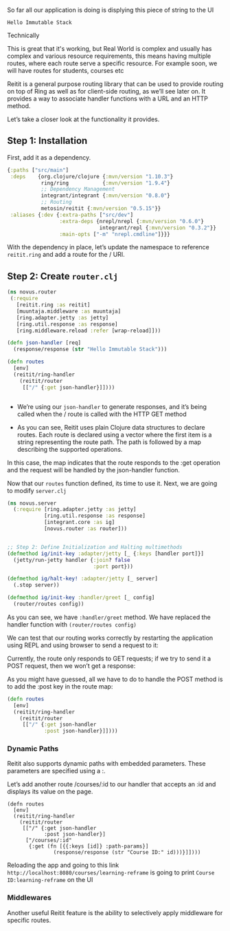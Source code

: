 So far all our application is doing is displying this piece of string to the UI

```
Hello Immutable Stack
```

Technically

This is great that it's working, but Real World is complex and usually has complex and various resource requirements, this means having multiple routes, where each route serve a specific resource. For example soon, we will have routes for students, courses etc

Reitit is a general purpose routing library that can be used to provide routing on top of Ring as well as for client-side routing, as we’ll see later on. It provides a way to associate handler functions with a URL and an HTTP method.

Let’s take a closer look at the functionality it provides.

## Step 1: Installation
First, add it as a dependency.

```clj
{:paths ["src/main"]
 :deps    {org.clojure/clojure {:mvn/version "1.10.3"}
           ring/ring           {:mvn/version "1.9.4"}
           ;; Dependency Management
           integrant/integrant {:mvn/version "0.8.0"}
           ;; Routing
           metosin/reitit {:mvn/version "0.5.15"}}
 :aliases {:dev {:extra-paths ["src/dev"]
                 :extra-deps {nrepl/nrepl {:mvn/version "0.6.0"}
                              integrant/repl {:mvn/version "0.3.2"}}
                 :main-opts ["-m" "nrepl.cmdline"]}}}


```

With the dependency in place, let’s update the namespace to reference `reitit.ring` and add a route for the / URI.

## Step 2: Create `router.clj`

```clj
(ns novus.router
 (:require
   [reitit.ring :as reitit]
   [muuntaja.middleware :as muuntaja]
   [ring.adapter.jetty :as jetty]
   [ring.util.response :as response]
   [ring.middleware.reload :refer [wrap-reload]]))

(defn json-handler [req]
  (response/response (str "Hello Immutable Stack")))

(defn routes
  [env]
  (reitit/ring-handler
    (reitit/router
     [["/" {:get json-handler}]])))



```

- We’re using our `json-handler` to generate responses, and it’s being called when the / route is called with the HTTP GET method

- As you can see, Reitit uses plain Clojure data structures to declare routes. Each route is declared using a vector where the first item is a string representing the route path. The path is followed by a map describing the supported operations.

In this case, the map indicates that the route responds to the :get operation and the request will be handled by the json-handler function.


Now that our `routes` function defined, its time to use it.
Next, we are going to modify `server.clj`

```clj
(ns novus.server
  (:require [ring.adapter.jetty :as jetty]
            [ring.util.response :as response]
            [integrant.core :as ig]
            [novus.router :as router]))


;; Step 2: Define Initialization and Halting multimethods
(defmethod ig/init-key :adapter/jetty [_ {:keys [handler port]}]
  (jetty/run-jetty handler {:join? false
                            :port port}))

(defmethod ig/halt-key! :adapter/jetty [_ server]
  (.stop server))

(defmethod ig/init-key :handler/greet [_ config]
  (router/routes config))
```

As you can see, we have `:handler/greet` method. We have replaced
the handler function with `(router/routes config)`

We can test that our routing works correctly by restarting the application using REPL and using browser to send a request to it:

Currently, the route only responds to GET requests; if we try to send it a POST request, then we won’t get a response:

As you might have guessed, all we have to do to handle the POST method is to add the :post key in the route map:

```clj
(defn routes
  [env]
  (reitit/ring-handler
    (reitit/router
     [["/" {:get json-handler
            :post json-handler}]])))

```

### Dynamic Paths

Reitit also supports dynamic paths with embedded parameters. These parameters are specified using a :.

Let’s add another route /courses/:id to our handler that accepts an :id and displays its value on the page.

```
(defn routes
  [env]
  (reitit/ring-handler
    (reitit/router
     [["/" {:get json-handler
            :post json-handler}]
      ["/courses/:id"
       {:get (fn [{{:keys [id]} :path-params}]
               (response/response (str "Course ID:" id)))}]])))

```

Reloading the app and going to this link `http://localhost:8080/courses/learning-reframe` is going to print `Course ID:learning-reframe` on the UI


### Middlewares

Another useful Reitit feature is the ability to selectively apply middleware for specific routes.

